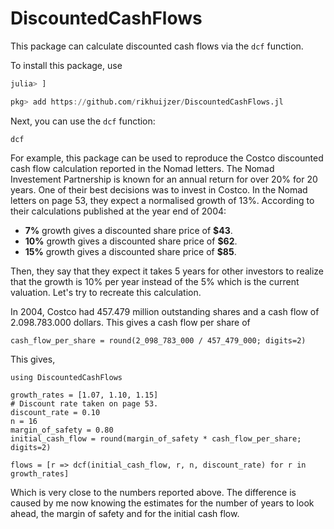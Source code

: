 # DiscountedCashFlows

This package can calculate discounted cash flows via the `dcf` function.

To install this package, use
```julia
julia> ]

pkg> add https://github.com/rikhuijzer/DiscountedCashFlows.jl
```

Next, you can use the `dcf` function:

```@docs
dcf
```

For example, this package can be used to reproduce the Costco discounted cash flow calculation reported in the Nomad letters.
The Nomad Investement Partnership is known for an annual return for over 20% for 20 years.
One of their best decisions was to invest in Costco.
In the Nomad letters on page 53, they expect a normalised growth of 13%.
According to their calculations published at the year end of 2004:

- **7%** growth gives a discounted share price of **\$43**.
- **10%** growth gives a discounted share price of **\$62**.
- **15%** growth gives a discounted share price of **\$85**.

Then, they say that they expect it takes 5 years for other investors to realize that the growth is 10% per year instead of the 5% which is the current valuation.
Let's try to recreate this calculation.

In 2004, Costco had 457.479 million outstanding shares and a cash flow of 2.098.783.000 dollars.
This gives a cash flow per share of

```@example costco
cash_flow_per_share = round(2_098_783_000 / 457_479_000; digits=2)
```

This gives,

```@example costco
using DiscountedCashFlows

growth_rates = [1.07, 1.10, 1.15]
# Discount rate taken on page 53.
discount_rate = 0.10
n = 16
margin_of_safety = 0.80
initial_cash_flow = round(margin_of_safety * cash_flow_per_share; digits=2)
```

```@example costco
flows = [r => dcf(initial_cash_flow, r, n, discount_rate) for r in growth_rates]
```

Which is very close to the numbers reported above.
The difference is caused by me now knowing the estimates for the number of years to look ahead, the margin of safety and for the initial cash flow.
